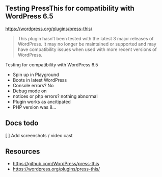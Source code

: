## Testing PressThis for compatibility with WordPress 6.5
https://wordpress.org/plugins/press-this/
> This plugin hasn’t been tested with the latest 3 major releases of WordPress. It may no longer be maintained or supported and may have compatibility issues when used with more recent versions of WordPress.

Testing for compatibility with WordPress 6.5
- Spin up in Playground
- Boots in latest WordPress
- Console errors? No
- Debug mode on
- notices or php errors? nothing abnormal
- Plugin works as ancitipated
- PHP version was 8...

## Docs todo
[ ] Add screenshots / video cast

## Resources
- https://github.com/WordPress/press-this
- https://wordpress.org/plugins/press-this/


